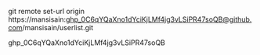 git remote set-url origin https://mansisain: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@github.com/mansisain/userlist.git

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